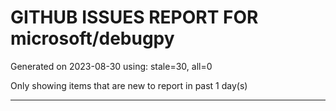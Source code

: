 
# GITHUB ISSUES REPORT FOR microsoft/debugpy


Generated on 2023-08-30 using: stale=30, all=0


Only showing items that are new to report in past 1 day(s)


---
